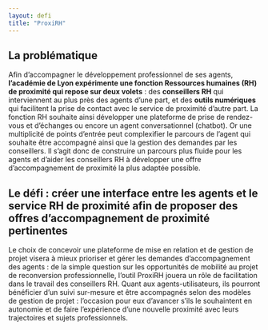 ```yaml
---
layout: defi
title: "ProxiRH"
---
```


## La problématique

Afin d’accompagner le développement professionnel de ses agents, **l’académie de Lyon expérimente une fonction Ressources humaines (RH) de proximité qui repose sur deux volets** : des **conseillers RH** qui interviennent au plus près des agents d’une part, et des **outils numériques** qui facilitent la prise de contact avec le service de proximité d’autre part. La fonction RH souhaite ainsi développer une plateforme de prise de rendez-vous et d’échanges ou encore un agent conversationnel (chatbot). Or une multiplicité de points d’entrée peut complexifier le parcours de l’agent qui souhaite être accompagné ainsi que la gestion des demandes par les conseillers. Il s’agit donc de construire un parcours plus fluide pour les agents et d’aider les conseillers RH à développer une offre d’accompagnement de proximité la plus adaptée possible.

## Le défi : créer une interface entre les agents et le service RH de proximité afin de proposer des offres d’accompagnement de proximité pertinentes

Le choix de concevoir une plateforme de mise en relation et de gestion de projet visera à mieux prioriser et gérer les demandes d’accompagnement des agents : de la simple question sur les opportunités de mobilité au projet de reconversion professionnelle, l’outil ProxiRH jouera un rôle de facilitation dans le travail des conseillers RH. Quant aux agents-utilisateurs, ils pourront bénéficier d’un suivi sur-mesure et être accompagnés selon des modèles de gestion de projet : l’occasion pour eux d’avancer s’ils le souhaintent en autonomie et de faire l’expérience d’une nouvelle proximité avec leurs trajectoires et sujets professionnels.
